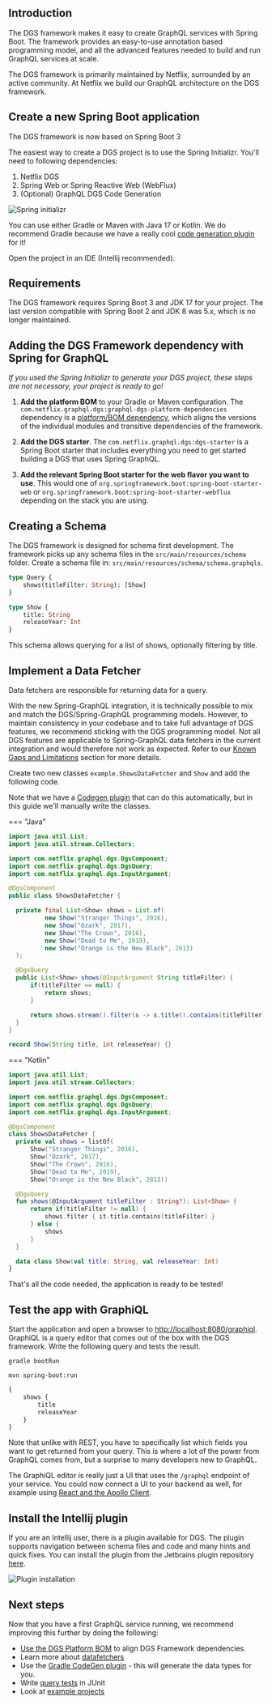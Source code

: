 ## Introduction

The DGS framework makes it easy to create GraphQL services with Spring Boot.
The framework provides an easy-to-use annotation based programming model,
and all the advanced features needed to build and run GraphQL services at scale.

The DGS framework is primarily maintained by Netflix, surrounded by an active community.
At Netflix we build our GraphQL architecture on the DGS framework.

## Create a new Spring Boot application

The DGS framework is now based on Spring Boot 3

The easiest way to create a DGS project is to use the Spring Initializr. 
You'll need to following dependencies:

1. Netflix DGS
2. Spring Web or Spring Reactive Web (WebFlux)
3. (Optional) GraphQL DGS Code Generation

![Spring initializr](images/spring-initializr.png)


You can use either Gradle or Maven with Java 17 or Kotlin.
We do recommend Gradle because we have a really cool [code generation plugin](generating-code-from-schema.md) for it!

Open the project in an IDE (Intellij recommended).

## Requirements
The DGS framework requires Spring Boot 3 and JDK 17 for your project.
The last version compatible with Spring Boot 2 and JDK 8 was 5.x, which is no longer maintained.

## Adding the DGS Framework dependency with Spring for GraphQL

*If you used the Spring Initializr to generate your DGS project, these steps are not necessary, your project is ready to go!*

1. **Add the platform BOM** to your Gradle or Maven configuration.
   The `com.netflix.graphql.dgs:graphql-dgs-platform-dependencies` dependency is a [platform/BOM dependency](https://netflix.github.io/dgs/advanced/platform-bom/), which aligns the versions of the individual modules and transitive dependencies of the framework.

2. **Add the DGS starter**.
   The `com.netflix.graphql.dgs:dgs-starter` is a Spring Boot starter that includes everything you need to get started building a DGS that uses Spring GraphQL.

3. **Add the relevant Spring Boot starter for the web flavor you want to use**.
   This would one of `org.springframework.boot:spring-boot-starter-web` or `org.springframework.boot:spring-boot-starter-webflux` depending on the stack you are using.

## Creating a Schema

The DGS framework is designed for schema first development.
The framework picks up any schema files in the `src/main/resources/schema` folder.
Create a schema file in: `src/main/resources/schema/schema.graphqls`.

```graphql
type Query {
    shows(titleFilter: String): [Show]
}

type Show {
    title: String
    releaseYear: Int
}
```

This schema allows querying for a list of shows, optionally filtering by title.

## Implement a Data Fetcher

Data fetchers are responsible for returning data for a query.

With the new Spring-GraphQL integration, it is technically possible to mix and match the DGS/Spring-GraphQL programming models.
However, to maintain consistency in your codebase and to take full advantage of DGS features, we recommend sticking with the DGS programming model.
Not all DGS features are applicable to Spring-GraphQL data fetchers in the current integration and would therefore not work as expected.
Refer to our [Known Gaps and Limitations](./spring-graphql-integration.md#known-gaps-and-limitations) section for more details.

Create two new classes `example.ShowsDataFetcher` and `Show` and add the following code.

Note that we have a [Codegen plugin](generating-code-from-schema.md) that can do this automatically, but in this guide we'll manually write the classes.

=== "Java"
   ```java
   import java.util.List;
   import java.util.stream.Collectors;
   
   import com.netflix.graphql.dgs.DgsComponent;
   import com.netflix.graphql.dgs.DgsQuery;
   import com.netflix.graphql.dgs.InputArgument;
   
   @DgsComponent
   public class ShowsDataFetcher {
   
     private final List<Show> shows = List.of(
             new Show("Stranger Things", 2016),
             new Show("Ozark", 2017),
             new Show("The Crown", 2016),
             new Show("Dead to Me", 2019),
             new Show("Orange is the New Black", 2013)
     );
   
     @DgsQuery
     public List<Show> shows(@InputArgument String titleFilter) {
         if(titleFilter == null) {
             return shows;
         }
   
         return shows.stream().filter(s -> s.title().contains(titleFilter)).collect(Collectors.toList());
     }
   }
   
   record Show(String title, int releaseYear) {}
   ```

=== "Kotlin"
   ```kotlin
   import java.util.List;
   import java.util.stream.Collectors;
   
   import com.netflix.graphql.dgs.DgsComponent;
   import com.netflix.graphql.dgs.DgsQuery;
   import com.netflix.graphql.dgs.InputArgument;
   
   @DgsComponent
   class ShowsDataFetcher {
     private val shows = listOf(
         Show("Stranger Things", 2016),
         Show("Ozark", 2017),
         Show("The Crown", 2016),
         Show("Dead to Me", 2019),
         Show("Orange is the New Black", 2013))
   
     @DgsQuery
     fun shows(@InputArgument titleFilter : String?): List<Show> {
         return if(titleFilter != null) {
             shows.filter { it.title.contains(titleFilter) }
         } else {
             shows
         }
     }
   
     data class Show(val title: String, val releaseYear: Int)
   }
   ```

That's all the code needed, the application is ready to be tested!

## Test the app with GraphiQL

Start the application and open a browser to [http://localhost:8080/graphiql](http://localhost:8080/graphiql).
GraphiQL is a query editor that comes out of the box with the DGS framework.
Write the following query and tests the result.

```shell
gradle bootRun
```

```shell
mvn spring-boot:run
```

```graphql
{
    shows {
        title
        releaseYear
    }
}
```

Note that unlike with REST, you have to specifically list which fields you want to get returned from your query.
This is where a lot of the power from GraphQL comes from, but a surprise to many developers new to GraphQL.

The GraphiQL editor is really just a UI that uses the `/graphql` endpoint of your service.
You could now connect a UI to your backend as well, for example using [React and the Apollo Client](https://www.apollographql.com/docs/react/).

## Install the Intellij plugin

If you are an Intellij user, there is a plugin available for DGS.
The plugin supports navigation between schema files and code and many hints and quick fixes.
You can install the plugin from the Jetbrains plugin repository [here](https://plugins.jetbrains.com/plugin/17852-dgs).

![Plugin installation](./images/intellij-marketplace.png)

## Next steps

Now that you have a first GraphQL service running, we recommend improving this further by doing the following:

* [Use the DGS Platform BOM](advanced/platform-bom.md) to align DGS Framework dependencies.
* Learn more about [datafetchers](datafetching.md)
* Use the [Gradle CodeGen plugin](generating-code-from-schema.md) - this will generate the data types for you.
* Write [query tests](query-execution-testing.md) in JUnit
* Look at [example projects](examples.md)
